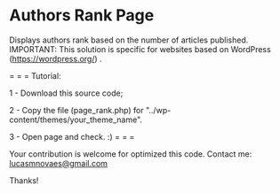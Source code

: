 # Authors Rank Page
Displays authors rank based on the number of articles published.
IMPORTANT: This solution is specific for websites based on WordPress (https://wordpress.org/) .

= = =
Tutorial:

1 - Download this source code;

2 - Copy the file (page_rank.php) for "../wp-content/themes/your_theme_name".

3 - Open page and check.
:)
= = =

Your contribution is welcome for optimized this code.
Contact me:
lucasmnovaes@gmail.com

Thanks!
